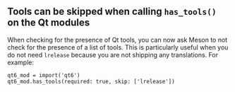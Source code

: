 ## Tools can be skipped when calling `has_tools()` on the Qt modules

When checking for the presence of Qt tools, you can now ask Meson to not check
for the presence of a list of tools. This is particularly useful when you do
not need `lrelease` because you are not shipping any translations. For example:

```meson
qt6_mod = import('qt6')
qt6_mod.has_tools(required: true, skip: ['lrelease'])
```
